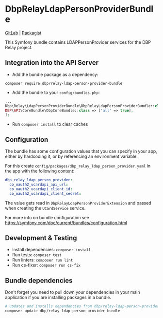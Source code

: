 # DbpRelayLdapPersonProviderBundle

[GitLab](https://gitlab.tugraz.at/dbp/campus-online/dbp-relay-ldap-person-provider-bundle) | [Packagist](https://packagist.org/packages/dbp/relay-ldap-person-provider-bundle)

This Symfony bundle contains LDAPPersonProvider services for the DBP Relay project.

## Integration into the API Server

* Add the bundle package as a dependency:

```
composer require dbp/relay-ldap-person-provider-bundle
```

* Add the bundle to your `config/bundles.php`:

```php
...
Dbp\Relay\LdapPersonProviderBundle\DbpRelayLdapPersonProviderBundle::class => ['all' => true],
DBP\API\CoreBundle\DbpCoreBundle::class => ['all' => true],
];
```

* Run `composer install` to clear caches

## Configuration

The bundle has some configuration values that you can specify in your
app, either by hardcoding it, or by referencing an environment variable.

For this create `config/packages/dbp_relay_ldap_person_provider.yaml` in the app with the following
content:

```yaml
dbp_relay_ldap_person_provider:
  co_oauth2_ucardapi_api_url:
  co_oauth2_ucardapi_client_id:
  co_oauth2_ucardapi_client_secret:
```

The value gets read in `DbpRelayLdapPersonProviderExtension` and passed when creating the
`UCardService` service.

For more info on bundle configuration see
https://symfony.com/doc/current/bundles/configuration.html

## Development & Testing

* Install dependencies: `composer install`
* Run tests: `composer test`
* Run linters: `composer run lint`
* Run cs-fixer: `composer run cs-fix`

## Bundle dependencies

Don't forget you need to pull down your dependencies in your main application if you are installing packages in a bundle.

```bash
# updates and installs dependencies from dbp/relay-ldap-person-provider-bundle
composer update dbp/relay-ldap-person-provider-bundle
```
